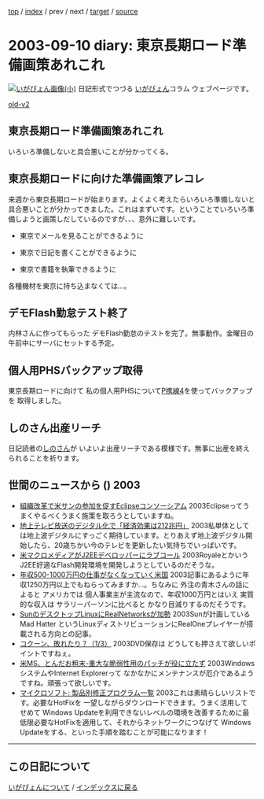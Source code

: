 [top](https://igapyon.github.io/diary/) 
 / [index](https://igapyon.github.io/diary/2003/index.html) 
 / prev 
 / next 
 / [target](https://igapyon.github.io/diary/2003/ig030910.html) 
 / [source](https://github.com/igapyon/diary/blob/gh-pages/2003/ig030910.html.src.md) 

2003-09-10 diary: 東京長期ロード準備画策あれこれ
=====================================================================================================
[![いがぴょん画像(小)](https://igapyon.github.io/diary/images/iga200306s.jpg "いがぴょん")](https://igapyon.github.io/diary/memo/memoigapyon.html) 日記形式でつづる [いがぴょん](https://igapyon.github.io/diary/memo/memoigapyon.html)コラム ウェブページです。

[old-v2](ig030910-orig.html)

## 東京長期ロード準備画策あれこれ

いろいろ準備しないと具合悪いことが分かってくる。


## 東京長期ロードに向けた準備画策アレコレ

来週から東京長期ロードが始まります。よくよく考えたらいろいろ準備しないと具合悪いことが分かってきました。これはまずいです。ということでいろいろ準備しようと画策しだしているのですが、、、意外に難しいです。

* 東京でメールを見ることができるように
  
* 東京で日記を書くことができるように
  
* 東京で書籍を執筆できるように

各種機材を東京に持ち込まなくては…。

## デモFlash勤怠テスト終了

内林さんに作ってもらった デモFlash勤怠のテストを完了。無事動作。金曜日の午前中にサーバにセットする予定。

## 個人用PHSバックアップ取得

東京長期ロードに向けて 私の個人用PHSについて[P携線4](http://www.tdk.co.jp/tjbbi01/bbi11500.htm)を使ってバックアップを 取得しました。

## しのさん出産リーチ

日記読者の[しのさん](http://www.freedomcat.com/)が いよいよ出産リーチである模様です。無事に出産を終えられることを祈ります。

## 世間のニュースから () 2003

* [組織改革で米サンの参加を促すEclipseコンソーシアム](http://japan.cnet.com/news/ent/story/0,2000047623,20060766,00.htm)  2003Eclipseってうまくやるべくうまく施策を取ろうとしていますね。 
* [地上テレビ放送のデジタル化で「経済効果は212兆円」](http://japan.cnet.com/news/com/story/0,2000047668,20060772,00.htm)  2003私単体としては地上波デジタルにすっごく期待しています。とりあえず地上波デジタル開始したら、20歳ちかい今のテレビを更新したい気持ちでいっぱいです。 
* [米マクロメディアがJ2EEデベロッパーにラブコール](http://japan.cnet.com/news/ent/story/0,2000047623,20060780,00.htm)  2003RoyaleとかいうJ2EE好適なFlash開発環境を開発しようとしているのだそうな。 
* [年収500-1000万円の仕事がなくなっていく米国](http://blog.cnetnetworks.jp/umeda/archives/000647.html)  2003記事にあるように年収1250万円以上でもねらってみますか…。ちなみに 外注の青木さんの話によると アメリカでは 個人事業主が主流なので、年収1000万円とはいえ 実質的な収入は サラリーパーソンに比べると かなり目減りするのだそうです。
* [SunのデスクトップLinuxにRealNetworksが加勢](http://www.zdnet.co.jp/news/0309/08/xert_madhatter.html)  2003Sunが計画している Mad Hatter というLinuxディストリビューションにRealOneプレイヤーが搭載される方向との記事。
* [コクーン、敗れたり？（1/3）](http://www.zdnet.co.jp/news/0309/08/cjad_kodera.html)  2003DVD保存は どうしても押さえて欲しいポイントですねぇ。
* [米MS、とんだお粗末-重大な脆弱性用のパッチが役に立たず](http://japan.cnet.com/news/ent/story/0,2000047623,20060815,00.htm)  2003WindowsシステムやInternet Explorerって なかなかにメンテナンスが厄介であるようですね。頑張って欲しいです。
* [マイクロソフト: 製品別修正プログラム一覧](http://www.microsoft.com/japan/technet/treeview/default.asp?url=/japan/technet/security/fixedhome.asp)  2003これは素晴らしいリストです。必要なHotFixを 一望しながらダウンロードできます。うまく活用して せめて Windows Updateを利用できないレベルの環境を改善するために最低限必要なHotFixを適用して、それからネットワークにつなげて Windows Updateをする、といった手順を踏むことが可能になります！


----------------------------------------------------------------------------------------------------

## この日記について
[いがぴょんについて](https://igapyon.github.io/diary/memo/memoigapyon.html) / [インデックスに戻る](https://igapyon.github.io/diary/idxall.html)
